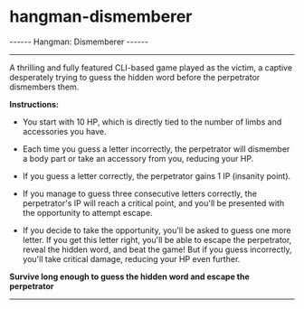 # hangman-dismemberer

------ Hangman: Dismemberer ------

  * * *

  A thrilling and fully featured CLI-based game played as the victim, a captive desperately
  trying to guess the hidden word before the perpetrator dismembers them.

  **Instructions:**

  * You start with 10 HP, which is directly tied to the number of limbs and accessories you have.
  
  * Each time you guess a letter incorrectly, the perpetrator will dismember a body part or take an accessory from you, reducing your HP.
  
  * If you guess a letter correctly, the perpetrator gains 1 IP (insanity point).
  
  * If you manage to guess three consecutive letters correctly, the perpetrator's IP will reach a critical point,
    and you'll be presented with the opportunity to attempt escape.
    
  * If you decide to take the opportunity, you'll be asked to guess one more letter.
    If you get this letter right, you'll be able to escape the perpetrator, reveal the hidden word, and beat the game!
    But if you guess incorrectly, you'll take critical damage, reducing your HP even further.

  **Survive long enough to guess the hidden word and escape the perpetrator**

  * * *
